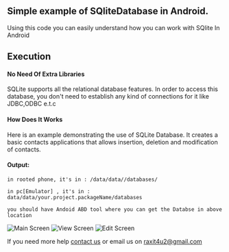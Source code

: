 <h2>Simple example of SQliteDatabase in Android.</h2>
<p>Using this code you can easily understand how you can work with SQlite In Android</4>

<h2>Execution</h2>

<h4>No Need Of Extra Libraries</h4> 
<p>SQLite supports all the relational database features. In order to access this database, you don't need to establish any kind of connections for it like JDBC,ODBC e.t.c<p>
         
<h4>How Does It Works</h4>
<p>Here is an example demonstrating the use of SQLite Database. It creates a basic contacts applications that allows insertion, deletion and modification of contacts.</p>

<h4>Output:</h4> 
<p><code>in rooted phone, it's in : /data/data/<your_app_package_name>/databases/<database_name></code></p>
<p><code>in pc[Emulator] , it's in : data/data/your.project.packageName/databases</code></p>
<p><code>you should have Andoid ABD tool where you can get the Databse in above location</code></p>

![Main Screen](/DataBase_demo/Screenshots/screen1.png=250x?raw=true "")
![View Screen](/DataBase_demo/Screenshots/screen1.png=250x?raw=true "")
![Edit Screen](/DataBase_demo/Screenshots/screen1.png=250x?raw=true "")

<p>If you need more help <a href="http://www.crestinfotech.com/contact-us/" target="_blank">contact us</a> 
or email us on <a href="mailto:raxit4u2@gmail.com">raxit4u2@gmail.com</a></p>
